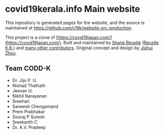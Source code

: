 # covid19kerala.info Main website

This repository is generated pages for the website, and the source is maintained at https://github.com/c19k/website-src-production.

This project is a clone of [https://covid19japan.com/](https://covid19japan.com/). Built and maintained by [Shane Reustle](https://twitter.com/reustle) ([Reustle K.K.](https://reustle.co)) and [many other contributors](https://github.com/reustle/covid19japan/graphs/contributors). Original concept and design by [Jiahui Zhou](https://jiahuizhou.design/).


Team CODD-K
----
 * Dr. Jijo P. U.
 * Nishad Thalhath
 * Jeevan U.
 * Nikhil Narayanan
 * Sreehari
 * Saneesh Chengamand
 * Prem Prabhakar
 * Sooraj P Suresh
 * Sreekanth C
 * Dr. A.V. Pradeep